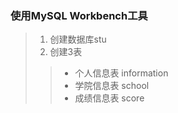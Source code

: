 ### 使用MySQL Workbench工具
>1. 创建数据库stu
>2. 创建3表
>>- 个人信息表 information
>>- 学院信息表 school
>>- 成绩信息表 score
